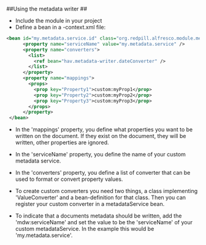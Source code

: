##Using the metadata writer ##

* Include the module in your project
* Define a bean in a -context.xml file:
```xml
<bean id="my.metadata.service.id" class="org.redpill.alfresco.module.metadatawriter.services.impl.MetadataServiceImpl" parent="metadata-writer.abstract.service">
      <property name="serviceName" value="my.metadata.service" />
      <property name="converters">
        <list>
          <ref bean="hav.metadata-writer.dateConverter" />
        </list>
      </property>
      <property name="mappings">
        <props>
          <prop key="Property1">custom:myProp1</prop>
          <prop key="Property2">custom:myProp2</prop>
          <prop key="Property3">custom:myProp3</prop>
        </props>
      </property>
 </bean>
```
* In the 'mappings' property, you define what properties you want to be written
  on the document. If they exist on the document, they will be written, other properties are ignored.

* In the 'serviceName' property, you define the name of your custom metadata service.
 
* In the 'converters' property, you define a list of converter that can be used to format or convert property values.
 
* To create custom converters you need two things, a class implementing 'ValueConverter' and 
 a bean-definition for that class. Then you can register your custom converter in a metadataService bean.
 
* To indicate that a documents metadata should be written, add the 'mdw:serviceName' and set the value
 to be the 'serviceName' of your custom metadataService. In the example this would be 'my.metadata.service'.
